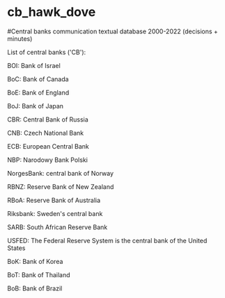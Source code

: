 # cb_hawk_dove

#Central banks communication textual database 2000-2022 (decisions + minutes)

List of central banks ('CB'):

BOI: Bank of Israel 

BoC: Bank of Canada

BoE: Bank of England 

BoJ: Bank of Japan

CBR: Central Bank of Russia

CNB: Czech National Bank

ECB: European Central Bank

NBP: Narodowy Bank Polski

NorgesBank: central bank of Norway

RBNZ: Reserve Bank of New Zealand

RBoA: Reserve Bank of Australia

Riksbank: Sweden's central bank

SARB: South African Reserve Bank

USFED: The Federal Reserve System is the central bank of the United States

BoK: Bank of Korea

BoT: Bank of Thailand

BoB: Bank of Brazil
